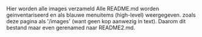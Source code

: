 Hier worden alle images verzameld
Alle README.md worden geinventariseerd en als blauwe menuitems (high-level) weergegeven. zoals deze pagina als '/images' (want geen kop aanwezig in text).
Daarom dit bestand maar even gerenamed naar README2.md.
